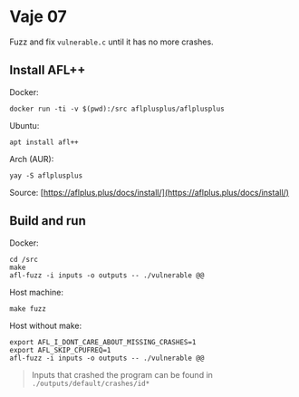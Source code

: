 # Vaje 07

Fuzz and fix `vulnerable.c` until it has no more crashes.


## Install AFL++

Docker:
```
docker run -ti -v $(pwd):/src aflplusplus/aflplusplus
```

Ubuntu:
```
apt install afl++
```

Arch (AUR):
```
yay -S aflplusplus
```

Source: [https://aflplus.plus/docs/install/](https://aflplus.plus/docs/install/)


## Build and run

Docker:
```
cd /src
make
afl-fuzz -i inputs -o outputs -- ./vulnerable @@
```

Host machine:
```
make fuzz
```

Host without make:
```
export AFL_I_DONT_CARE_ABOUT_MISSING_CRASHES=1
export AFL_SKIP_CPUFREQ=1
afl-fuzz -i inputs -o outputs -- ./vulnerable @@
```

> Inputs that crashed the program can be found in `./outputs/default/crashes/id*`
